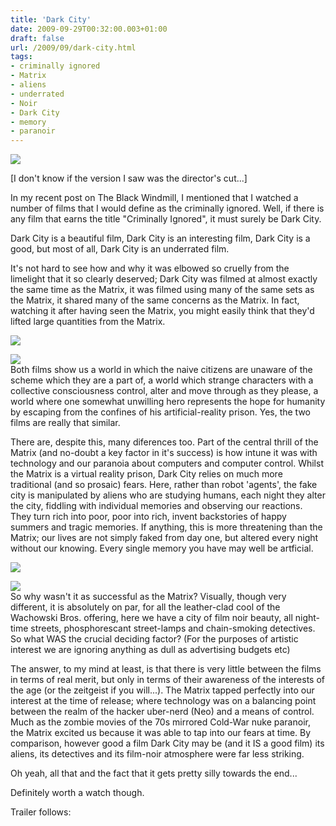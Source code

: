 ```yaml
---
title: 'Dark City'
date: 2009-09-29T00:32:00.003+01:00
draft: false
url: /2009/09/dark-city.html
tags: 
- criminally ignored
- Matrix
- aliens
- underrated
- Noir
- Dark City
- memory
- paranoir
---
```


[![](https://blogger.googleusercontent.com/img/b/R29vZ2xl/AVvXsEjAgEodZLjX9u8fDZMsumT1T5KZ6QFv5w-E9wARz9dL-9j65TmFW9yKcmjsJ1p5jZeCbNhNTY2OGHNCspx5VZyA9ixeVxDPBNQAwZFvRH_VtGaHEzmpBMOTbeHVbcS524Ewr-ANOw3MQB8/s800/darkcity_front.jpg)](http://picasaweb.google.com/lh/photo/Lz3id8949XcPKpArngYKUQ?authkey=Gv1sRgCLOUlsuAhc7uIA&feat=embedwebsite)

\[I don't know if the version I saw was the director's cut...\]  

In my recent post on The Black Windmill, I mentioned that I watched a number of films that I would define as the criminally ignored. Well, if there is any film that earns the title "Criminally Ignored", it must surely be Dark City.  
  
Dark City is a beautiful film, Dark City is an interesting film, Dark City is a good, but most of all, Dark City is an underrated film.  
  
It's not hard to see how and why it was elbowed so cruelly from the limelight that it so clearly deserved; Dark City was filmed at almost exactly the same time as the Matrix, it was filmed using many of the same sets as the Matrix, it shared many of the same concerns as the Matrix. In fact, watching it after having seen the Matrix, you might easily think that they'd lifted large quantities from the Matrix.  
  
[![](https://blogger.googleusercontent.com/img/b/R29vZ2xl/AVvXsEhxSDe5LlUxKJrNOBBD9KH3SjTbpYZpKKGGz_shOqwlWcCSwzFNvTWYsWSzoK7W2Y8coVjhQwFfmk4cMuTgoLCxUMnnm6_rUFi5FIvGbvByqjgdgS0qd7JbUqBbRS-nUe79XdZ1wSc_2EI/s400/Dark_City__001.jpg)](http://picasaweb.google.com/lh/photo/3MU2_i0r8ZRYH7dl7XwBpQ?authkey=Gv1sRgCLOUlsuAhc7uIA&feat=embedwebsite)  
  
[![](https://blogger.googleusercontent.com/img/b/R29vZ2xl/AVvXsEji0NmTMgE6VrkuIyeJCZMurIrj07MAcrHkToI3kWhqOX2HGmNGASLTJ0i8eOfxjaxytO-rvWyhFvtQKiFNkFnGjM7aFvA3DzWzFx9HdiE6d8VBiruK4y1_fH-2WtEcx5F5Yg0YK53GOw0/s400/Dark_City__002.jpg)](http://picasaweb.google.com/lh/photo/p-X9LgdgcKfQcWud9H974w?authkey=Gv1sRgCLOUlsuAhc7uIA&feat=embedwebsite)  
Both films show us a world in which the naive citizens are unaware of the scheme which they are a part of, a world which strange characters with a collective consciousness control, alter and move through as they please, a world where one somewhat unwilling hero represents the hope for humanity by escaping from the confines of his artificial-reality prison. Yes, the two films are really that similar.  
  
There are, despite this, many diferences too. Part of the central thrill of the Matrix (and no-doubt a key factor in it's success) is how intune it was with technology and our paranoia about computers and computer control. Whilst the Matrix is a virtual reality prison, Dark City relies on much more traditional (and so prosaic) fears. Here, rather than robot 'agents', the fake city is manipulated by aliens who are studying humans, each night they alter the city, fiddling with individual memories and observing our reactions. They turn rich into poor, poor into rich, invent backstories of happy summers and tragic memories. If anything, this is more threatening than the Matrix; our lives are not simply faked from day one, but altered every night without our knowing. Every single memory you have may well be artficial.  
  
[![](https://blogger.googleusercontent.com/img/b/R29vZ2xl/AVvXsEifCup3OZ9mgd7_eJZcejAV_t0skqURbgED87NOnuJE7mplG9_qXpeAIF_10Y1tJvmPAZOiuEyapY4P1jn-OIYVQ57qzFjXrdFXqAqaEgXZTq-gWdzLQw82AWB0WHlp61MNGhESc433hnk/s400/Dark_City__008.jpg)](http://picasaweb.google.com/lh/photo/edETMDjKJGQfwqAthE4JSA?authkey=Gv1sRgCLOUlsuAhc7uIA&feat=embedwebsite)  
  
[![](https://blogger.googleusercontent.com/img/b/R29vZ2xl/AVvXsEjlibs0Xmw-W3tKQ31eJWcJKf78cnhlTw1dWexlaxmyE6CYiQgb9Uul08JRC86cbImo5v7MHRAgPu4DNsD8sHLSuO5X943iBBhqwNSLMc0e4MOPfgyg8F1pZ0xzlb-5MTAHzascHlOefzI/s400/Dark_City__007.jpg)](http://picasaweb.google.com/lh/photo/ZolTAzE4D1_o9ysBoJ8NHg?authkey=Gv1sRgCLOUlsuAhc7uIA&feat=embedwebsite)  
So why wasn't it as successful as the Matrix? Visually, though very different, it is absolutely on par, for all the leather-clad cool of the Wachowski Bros. offering, here we have a city of film noir beauty, all night-time streets, phosphorescant street-lamps and chain-smoking detectives. So what WAS the crucial deciding factor? (For the purposes of artistic interest we are ignoring anything as dull as advertising budgets etc)  
  
The answer, to my mind at least, is that there is very little between the films in terms of real merit, but only in terms of their awareness of the interests of the age (or the zeitgeist if you will...). The Matrix tapped perfectly into our interest at the time of release; where technology was on a balancing point between the realm of the hacker uber-nerd (Neo) and a means of control. Much as the zombie movies of the 70s mirrored Cold-War nuke paranoir, the Matrix excited us because it was able to tap into our fears at time. By comparison, however good a film Dark City may be (and it IS a good film) its aliens, its detectives and its film-noir atmosphere were far less striking.  
  
Oh yeah, all that and the fact that it gets pretty silly towards the end...  
  
Definitely worth a watch though.  
  
Trailer follows:  
  
[](http://www.youtube.com/v/jSpowoKqSzc&hl=en&fs=1&)